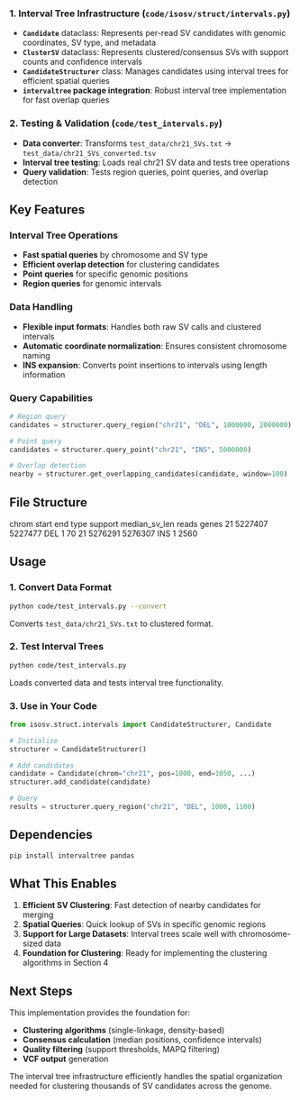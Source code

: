 ### 1. Interval Tree Infrastructure (`code/isosv/struct/intervals.py`)

- **`Candidate`** dataclass: Represents per-read SV candidates with genomic coordinates, SV type, and metadata
- **`ClusterSV`** dataclass: Represents clustered/consensus SVs with support counts and confidence intervals
- **`CandidateStructurer`** class: Manages candidates using interval trees for efficient spatial queries
- **`intervaltree` package integration**: Robust interval tree implementation for fast overlap queries

### 2. Testing & Validation (`code/test_intervals.py`)

- **Data converter**: Transforms `test_data/chr21_SVs.txt` → `test_data/chr21_SVs_converted.tsv`
- **Interval tree testing**: Loads real chr21 SV data and tests tree operations
- **Query validation**: Tests region queries, point queries, and overlap detection

## Key Features

### Interval Tree Operations
- **Fast spatial queries** by chromosome and SV type
- **Efficient overlap detection** for clustering candidates
- **Point queries** for specific genomic positions
- **Region queries** for genomic intervals

### Data Handling
- **Flexible input formats**: Handles both raw SV calls and clustered intervals
- **Automatic coordinate normalization**: Ensures consistent chromosome naming
- **INS expansion**: Converts point insertions to intervals using length information

### Query Capabilities
```python
# Region query
candidates = structurer.query_region("chr21", "DEL", 1000000, 2000000)

# Point query  
candidates = structurer.query_point("chr21", "INS", 5000000)

# Overlap detection
nearby = structurer.get_overlapping_candidates(candidate, window=100)
```

## File Structure
chrom start end type support median_sv_len reads genes
21 5227407 5227477 DEL 1 70
21 5276291 5276307 INS 1 2560


## Usage

### 1. Convert Data Format
```bash
python code/test_intervals.py --convert
```
Converts `test_data/chr21_SVs.txt` to clustered format.

### 2. Test Interval Trees
```bash
python code/test_intervals.py
```
Loads converted data and tests interval tree functionality.

### 3. Use in Your Code
```python
from isosv.struct.intervals import CandidateStructurer, Candidate

# Initialize
structurer = CandidateStructurer()

# Add candidates
candidate = Candidate(chrom="chr21", pos=1000, end=1050, ...)
structurer.add_candidate(candidate)

# Query
results = structurer.query_region("chr21", "DEL", 1000, 1100)
```

## Dependencies

```bash
pip install intervaltree pandas
```

## What This Enables

1. **Efficient SV Clustering**: Fast detection of nearby candidates for merging
2. **Spatial Queries**: Quick lookup of SVs in specific genomic regions
3. **Support for Large Datasets**: Interval trees scale well with chromosome-sized data
4. **Foundation for Clustering**: Ready for implementing the clustering algorithms in Section 4

## Next Steps

This implementation provides the foundation for:
- **Clustering algorithms** (single-linkage, density-based)
- **Consensus calculation** (median positions, confidence intervals)
- **Quality filtering** (support thresholds, MAPQ filtering)
- **VCF output** generation

The interval tree infrastructure efficiently handles the spatial organization needed for clustering thousands of SV candidates across the genome.
